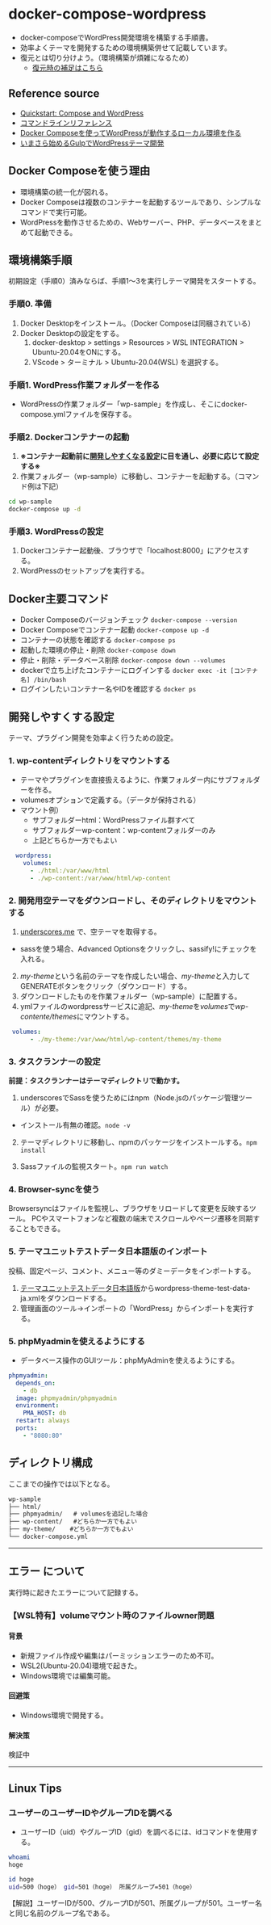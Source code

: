 # docker-compose-wordpress

- docker-composeでWordPress開発環境を構築する手順書。
- 効率よくテーマを開発するための環境構築併せて記載しています。
- 復元とは切り分けよう。（環境構築が煩雑になるため）
  - [復元時の補足はこちら](wp-restore.md)

## Reference source

- [Quickstart: Compose and WordPress](https://docs.docker.com/compose/wordpress/)
- [コマンドラインリファレンス](https://docs.docker.jp/compose/reference/toc.html)
- [Docker Composeを使ってWordPressが動作するローカル環境を作る](https://codeaid.jp/blog/docker-wp/)
- [いまさら始めるGulpでWordPressテーマ開発](https://olein-design.com/blog/gulp-wp-starter)

## Docker Composeを使う理由

- 環境構築の統一化が図れる。
- Docker Composeは複数のコンテナーを起動するツールであり、シンプルなコマンドで実行可能。
- WordPressを動作させるための、Webサーバー、PHP、データベースをまとめて起動できる。

## 環境構築手順

初期設定（手順0）済みならば、手順1～3を実行しテーマ開発をスタートする。

### 手順0. 準備

1. Docker Desktopをインストール。（Docker Composeは同梱されている）
2. Docker Desktopの設定をする。
   1. docker-desktop > settings > Resources > WSL INTEGRATION > Ubuntu-20.04をONにする。
   2. VScode > ターミナル > Ubuntu-20.04(WSL) を選択する。

### 手順1. WordPress作業フォルダーを作る

- WordPressの作業フォルダー「wp-sample」を作成し、そこにdocker-compose.ymlファイルを保存する。

### 手順2. Dockerコンテナーの起動

1. __※コンテナー起動前に[開発しやすくなる設定](#開発しやすくする設定)に目を通し、必要に応じて設定する※__
2. 作業フォルダー（wp-sample）に移動し、コンテナーを起動する。（コマンド例は下記）

```bash
cd wp-sample
docker-compose up -d
```

### 手順3. WordPressの設定

1. Dockerコンテナー起動後、ブラウザで「localhost:8000」にアクセスする。
2. WordPressのセットアップを実行する。

## Docker主要コマンド

- Docker Composeのバージョンチェック ```docker-compose --version```
- Docker Composeでコンテナー起動 ```docker-compose up -d```
- コンテナーの状態を確認する ```docker-compose ps```
- 起動した環境の停止・削除 ```docker-compose down```
- 停止・削除・データベース削除 ```docker-compose down --volumes```
- dockerで立ち上げたコンテナーにログインする ```docker exec -it [コンテナ名] /bin/bash```
- ログインしたいコンテナー名やIDを確認する ```docker ps```

## 開発しやすくする設定

テーマ、プラグイン開発を効率よく行うための設定。

### 1. wp-contentディレクトリをマウントする

- テーマやプラグインを直接扱えるように、作業フォルダー内にサブフォルダーを作る。
- volumesオプションで定義する。（データが保持される）
- マウント例）
  - サブフォルダーhtml：WordPressファイル群すべて
  - サブフォルダーwp-content：wp-contentフォルダーのみ
  - 上記どちらか一方でもよい

```yml
  wordpress:
    volumes:
      - ./html:/var/www/html
      - ./wp-content:/var/www/html/wp-content
```

### 2. 開発用空テーマをダウンロードし、そのディレクトリをマウントする

1. [underscores.me](https://underscores.me/) で、空テーマを取得する。
  - sassを使う場合、Advanced Optionsをクリックし、sassify!にチェックを入れる。
2. *my-theme*という名前のテーマを作成したい場合、*my-theme*と入力してGENERATEボタンをクリック（ダウンロード）する。
3. ダウンロードしたものを作業フォルダー（wp-sample）に配置する。
4. ymlファイルのwordpressサービスに追記、*my-theme*を*volumes*で*wp-contente/themes*にマウントする。

```yml
 volumes:
      - ./my-theme:/var/www/html/wp-content/themes/my-theme
```

### 3. タスクランナーの設定

**前提：タスクランナーはテーマディレクトリで動かす。**

1. underscoresでSassを使うためにはnpm（Node.jsのパッケージ管理ツール）が必要。
  - インストール有無の確認。```node -v```
 
2. テーマディレクトリに移動し、npmのパッケージをインストールする。```npm install```

3. Sassファイルの監視スタート。```npm run watch```

### 4. Browser-syncを使う

Browsersyncはファイルを監視し、ブラウザをリロードして変更を反映するツール。
PCやスマートフォンなど複数の端末でスクロールやページ遷移を同期することもできる。

### 5. テーマユニットテストデータ日本語版のインポート

投稿、固定ページ、コメント、メニュー等のダミーデータをインポートする。

1. [テーマユニットテストデータ日本語版](https://github.com/jawordpressorg/theme-test-data-ja)からwordpress-theme-test-data-ja.xmlをダウンロードする。
2. 管理画面のツール->インポートの「WordPress」からインポートを実行する。

### 5. phpMyadminを使えるようにする

- データベース操作のGUIツール：phpMyAdminを使えるようにする。

```yml
phpmyadmin:
  depends_on:
    - db
  image: phpmyadmin/phpmyadmin
  environment:
    PMA_HOST: db
  restart: always
  ports:
    - "8080:80"
```

## ディレクトリ構成

ここまでの操作では以下となる。

```markdown
wp-sample
├── html/
├── phpmyadmin/   # volumesを追記した場合
├── wp-content/   #どちらか一方でもよい
├── my-theme/    #どちらか一方でもよい
└── docker-compose.yml
```

---

## エラー について

実行時に起きたエラーについて記録する。

### 【WSL特有】volumeマウント時のファイルowner問題

#### 背景

- 新規ファイル作成や編集はパーミッションエラーのため不可。
- WSL2(Ubuntu-20.04)環境で起きた。
- Windows環境では編集可能。

#### 回避策

- Windows環境で開発する。

#### 解決策

検証中

---

## Linux Tips

### ユーザーのユーザーIDやグループIDを調べる

- ユーザーID（uid）やグループID（gid）を調べるには、idコマンドを使用する。

```bash
whoami
hoge

id hoge
uid=500（hoge） gid=501（hoge） 所属グループ=501（hoge）
```

【解説】ユーザーIDが500、グループIDが501、所属グループが501。ユーザー名と同じ名前のグループ名である。
